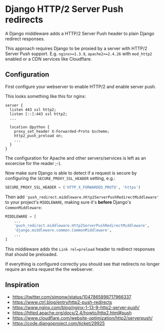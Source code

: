 # Django HTTP/2 Server Push redirects

A Django middleware adds a HTTP/2 Server Push header to plain
Django redirect responses.

This approach requires Django to be proxied by a server with
HTTP/2 Server Push support. E.g. `nginx>=1.3.9`, `apache2>=2.4.26` with 
`mod_http2` enabled or a CDN services like Cloudflare.

## Configuration

First configure your webserver to enable HTTP/2 and enable server push.

This looks something like this for nginx: 

```nginx
server {
  listen 443 ssl http2;
  listen [::]:443 ssl http2;
  ...

  location @python {
    proxy_set_header X-Forwarded-Proto $scheme;
    http2_push_preload on;
    ...
  }
}
```

The configuration for Apache and other servers/services is left as an
excercise for the reader ;-).

Now make sure Django is able to detect if a request is secure by configuring
the `SECURE_PROXY_SSL_HEADER` setting, e.g.:

```python
SECURE_PROXY_SSL_HEADER = ('HTTP_X_FORWARDED_PROTO', 'https')
``` 

Then add `'push_redirect.middleware.Http2ServerPushRedirectMiddleware'`
to your project's `MIDDLEWARE`, making sure it's **before** Django's
`CommonMiddleware`:

```python
MIDDLEWARE = [
    ...
    'push_redirect.middleware.Http2ServerPushRedirectMiddleware',
    'django.middleware.common.CommonMiddleware',
    ...
]
```

This middleware adds the `Link rel=preload` header to redirect
responses that should be preloaded.

If everything is configured correctly you should see that redirects
no longer require an extra request the the webserver.

## Inspiration

* <https://twitter.com/simonw/status/1047865898717966337>
* <https://www.ctrl.blog/entry/http2-push-redirects>
* <https://www.nginx.com/blog/nginx-1-13-9-http2-server-push/>
* <https://httpd.apache.org/docs/2.4/howto/http2.html#push>
* <https://www.cloudflare.com/website-optimization/http2/serverpush/>
* <https://code.djangoproject.com/ticket/29925>
